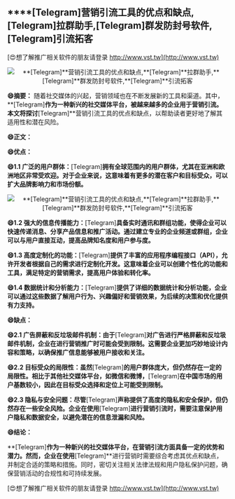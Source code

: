 ## ****[Telegram]**营销引流工具的优点和缺点,**[Telegram]**拉群助手,**[Telegram]**群发防封号软件,**[Telegram]**引流拓客**

[😍想了解推广相关软件的朋友请登录 http://www.vst.tw](http://www.vst.tw)

 <center><img src="https://vst.tw/MP4/tuiguang/png/7.png" alt="**[Telegram]**营销引流工具的优点和缺点,**[Telegram]**拉群助手,**[Telegram]**群发防封号软件,**[Telegram]**引流拓客"></center>

**😄摘要：**
随着社交媒体的兴起，营销领域也在不断发展新的工具和渠道。其中，**[Telegram]**作为一种新兴的社交媒体平台，被越来越多的企业用于营销引流。本文将探讨**[Telegram]**营销引流工具的优点和缺点，以帮助读者更好地了解其适用性和潜在风险。

**😄正文：**

**😄优点：**

**😄1.1 广泛的用户群体：**[Telegram]**拥有全球范围内的用户群体，尤其在亚洲和欧洲地区非常受欢迎。对于企业来说，这意味着有更多的潜在客户和目标受众，可以扩大品牌影响力和市场份额。**

 <center><img src="https://vst.tw/MP4/tuiguang/png/7.png" alt="**[Telegram]**营销引流工具的优点和缺点,**[Telegram]**拉群助手,**[Telegram]**群发防封号软件,**[Telegram]**引流拓客"></center>

**😄1.2 强大的信息传播能力：**[Telegram]**具备实时通讯和群组功能，使得企业可以快速传递消息、分享产品信息和推广活动。通过建立专业的企业频道或群组，企业可以与用户直接互动，提高品牌知名度和用户参与度。**

**😄1.3 高度定制化的功能：**[Telegram]**提供了丰富的应用程序编程接口（API），允许开发者根据自己的需求进行定制化开发。这意味着企业可以创建个性化的功能和工具，满足特定的营销需求，提高用户体验和转化率。**

**😄1.4 数据统计和分析能力：**[Telegram]**提供了详细的数据统计和分析功能，企业可以通过这些数据了解用户行为、兴趣偏好和营销效果，为后续的决策和优化提供有力支持。**

**😄缺点：**

**😄2.1 广告屏蔽和反垃圾邮件机制：由于**[Telegram]**对广告进行严格屏蔽和反垃圾邮件机制，企业在进行营销推广时可能会受到限制。这需要企业更加巧妙地设计内容和策略，以确保推广信息能够被用户接收和关注。**

**😄2.2 目标受众的局限性：虽然**[Telegram]**的用户群体庞大，但仍然存在一定的局限性。相比于其他社交媒体平台，如微信和微博，**[Telegram]**在中国市场的用户基数较小，因此在目标受众选择和定位上可能受到限制。**

**😄2.3 隐私与安全问题：尽管**[Telegram]**声称提供了高度的隐私和安全保护，但仍然存在一些安全风险。企业在使用**[Telegram]**进行营销引流时，需要注意保护用户隐私和数据安全，以避免潜在的信息泄漏和风险。**

**😄结论：**

**[Telegram]**作为一种新兴的社交媒体平台，在营销引流方面具备一定的优势和潜力。然而，企业在使用**[Telegram]**进行营销时需要综合考虑其优点和缺点，并制定合适的策略和措施。同时，密切关注相关法律法规和用户隐私保护问题，确保营销活动的合规性和可持续发展。

[😍想了解推广相关软件的朋友请登录 http://www.vst.tw](http://www.vst.tw)



